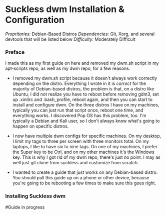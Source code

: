 # Suckless dwm Installation & Configuration
*Propritaries:* Debian-Based Distros
*Dependencies:* Git, Xorg, and several devtools that will be listed below
*Difficulty:* Moderately Difficult

### Preface
I made this as my first guide on here and removed my dwm.sh script in my apt-scripts repo, as well as my dwm repo, for a few reasons.

- I removed my dwm.sh script because it doesn't always work correctly depending on the distro. Everything I wrote in it is *correct* for the majority of Debian-based distros, the problem is that, on a distro like Ubuntu, I did not realize you have to reboot before removing gdm3, set up .xinitrc and .bash_profile, reboot again, and then you can start to install and configure dwm. On the three distros I have on my machines, typically you can just run that script once, reboot one time, and everything works. I discovered Pop OS has this problem, too. I'm typically a Debian and Kali user, so I don't always know what's going to happen on specific distros.

- I now have multiple dwm configs for specific machines. On my desktop, I limit my tags to three per screen with three monitors total. On my laptops, I like to have six to nine tags. On one of my machines, I prefer the Super key to be Ctrl, and on my other machines it's the Windows key. This is why I got rid of my dwm repo, there's just no point. I may as well just git clone from suckless and customize from scratch.

- I wanted to create a guide that just works on any Debian-based distro. You should pull this guide up on a phone or other device, because you're going to be rebooting a few times to make sure this goes right.

### Installing Suckless dwm

#Guide in progress
